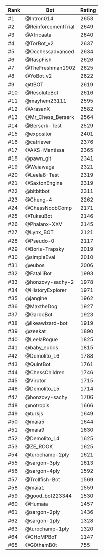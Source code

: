Rank|Bot|Rating
---|---|---
#1|@Intron014|2653
#2|@ReinforcementTrial|2649
#3|@Africaata|2640
#4|@TorBot_v2|2637
#5|@Occhessadvanced|2634
#6|@RaspFish|2626
#7|@TheFreshman1902|2625
#8|@YoBot_v2|2622
#9|@ttBOT|2619
#10|@ResoluteBot|2616
#11|@mayhem23111|2595
#12|@ArasanX|2582
#13|@Mr_Chess_Berserk|2564
#14|@Berserk-Test|2529
#15|@expositor|2401
#16|@catriever|2376
#17|@AKS-Mantissa|2365
#18|@pawn_git|2341
#19|@Weiawaga|2321
#20|@Leela8-Test|2319
#21|@SaxtonEngine|2319
#22|@bitbitbot|2311
#23|@Cheng-4|2262
#24|@ChessNoobComp|2171
#25|@TuksuBot|2146
#26|@Phalanx-XXV|2145
#27|@Lynx_BOT|2121
#28|@Pseudo-0|2117
#29|@Boris-Trapsky|2019
#30|@simpleEval|2010
#31|@eubos|2006
#32|@FataliiBot|1993
#33|@honzovy-sachy-2|1978
#34|@HistoryExplorer|1971
#35|@jangine|1962
#36|@MaxtheDog|1927
#37|@GarboBot|1923
#38|@likeawizard-bot|1919
#39|@zeekat|1890
#40|@LeelaRogue|1825
#41|@baby_eubos|1815
#42|@Demolito_L6|1788
#43|@QuintBot|1761
#44|@ChessChildren|1746
#45|@Virutor|1715
#46|@Demolito_L5|1714
#47|@honzovy-sachy|1706
#48|@notropis|1666
#49|@turkjs|1649
#50|@maia5|1644
#51|@maia9|1630
#52|@Demolito_L4|1625
#53|@ZE_ROOK|1625
#54|@turochamp-2ply|1621
#55|@sargon-3ply|1613
#56|@sargon-4ply|1592
#57|@Trollfish-Bot|1569
#58|@maia1|1559
#59|@good_bot223344|1530
#60|@Humaia|1457
#61|@sargon-2ply|1436
#62|@sargon-1ply|1328
#63|@turochamp-1ply|1320
#64|@CHoMPBoT|1147
#65|@G0thamB0t|755
